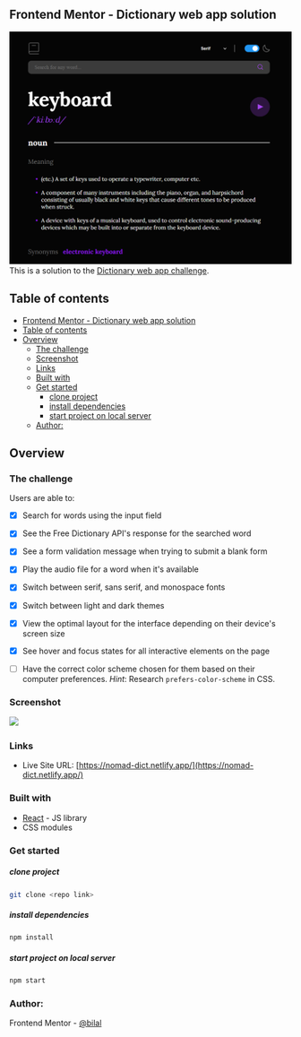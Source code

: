 ## Frontend Mentor - Dictionary web app solution

![](./public/screenshot.png)
This is a solution to the [Dictionary web app challenge](https://www.frontendmentor.io/challenges/dictionary-web-app-h5wwnyuKFL).

## Table of contents

- [Frontend Mentor - Dictionary web app solution](#frontend-mentor---dictionary-web-app-solution)
- [Table of contents](#table-of-contents)
- [Overview](#overview)
  - [The challenge](#the-challenge)
  - [Screenshot](#screenshot)
  - [Links](#links)
  - [Built with](#built-with)
  - [Get started](#get-started)
      - [clone project](#clone-project)
      - [install dependencies](#install-dependencies)
      - [start project on local server](#start-project-on-local-server)
  - [Author:](#author)

## Overview

### The challenge

Users are able to:

- [x] Search for words using the input field
- [x] See the Free Dictionary API's response for the searched word
- [x] See a form validation message when trying to submit a blank form
- [x] Play the audio file for a word when it's available
- [x] Switch between serif, sans serif, and monospace fonts
- [x] Switch between light and dark themes
- [x] View the optimal layout for the interface depending on their device's screen size
- [x] See hover and focus states for all interactive elements on the page

- [ ] Have the correct color scheme chosen for them based on their computer preferences. _Hint_: Research `prefers-color-scheme` in CSS.

### Screenshot

![](https://i.imgur.com/gfjZEz1.png)

### Links

- Live Site URL: [https://nomad-dict.netlify.app/](https://nomad-dict.netlify.app/)

### Built with

- [React](https://reactjs.org/) - JS library
- CSS modules

### Get started

##### clone project

```bash
git clone <repo link>
```

##### install dependencies

```bash
npm install
```

##### start project on local server

```bash
npm start
```

### Author:

Frontend Mentor - [@bilal](https://www.frontendmentor.io/profile/M-Bilal1)
